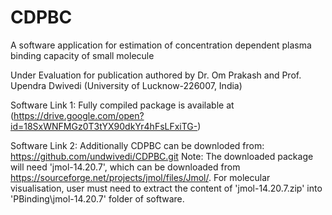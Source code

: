 # CDPBC
A software application for estimation of concentration dependent plasma binding capacity of small molecule

Under Evaluation for publication authored by Dr. Om Prakash and Prof. Upendra Dwivedi (University of Lucknow-226007, India)

Software Link 1:
Fully compiled package is available at (https://drive.google.com/open?id=18SxWNFMGz0T3tYX90dkYr4hFsLFxiTG-)


Software Link 2:
Additionally CDPBC can be downloded from: https://github.com/undwivedi/CDPBC.git
Note: The downloaded package will need 'jmol-14.20.7', which can be downloaded from https://sourceforge.net/projects/jmol/files/Jmol/.
For molecular visualisation, user must need to extract the content of 'jmol-14.20.7.zip' into 'PBinding\jmol-14.20.7' folder of software.


